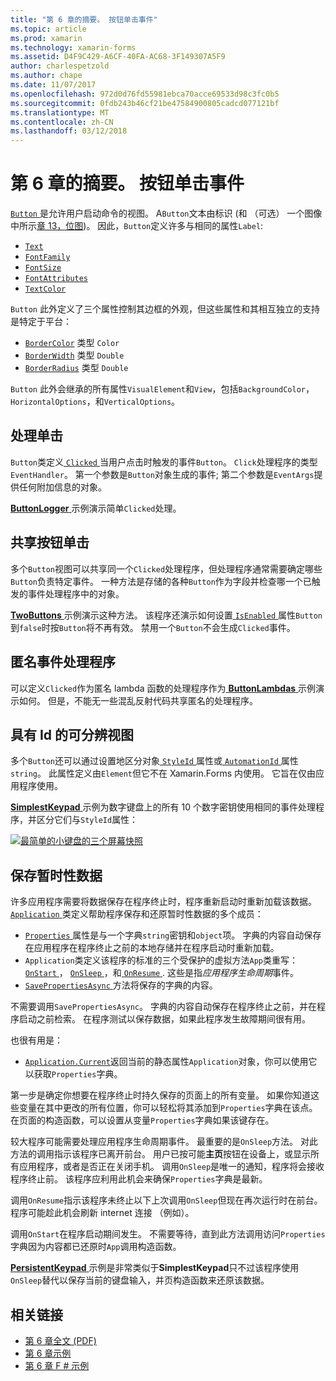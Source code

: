 ```yaml
---
title: "第 6 章的摘要。 按钮单击事件"
ms.topic: article
ms.prod: xamarin
ms.technology: xamarin-forms
ms.assetid: D4F9C429-A6CF-40FA-AC68-3F149307A5F9
author: charlespetzold
ms.author: chape
ms.date: 11/07/2017
ms.openlocfilehash: 972d0d76fd55981ebca70acce69533d98c3fc0b5
ms.sourcegitcommit: 0fdb243b46cf21be47584900805cadcd077121bf
ms.translationtype: MT
ms.contentlocale: zh-CN
ms.lasthandoff: 03/12/2018
---
```

# <a name="summary-of-chapter-6-button-clicks"></a>第 6 章的摘要。 按钮单击事件

[ `Button` ](https://developer.xamarin.com/api/type/Xamarin.Forms.Button/)是允许用户启动命令的视图。 A`Button`文本由标识 (和 （可选） 一个图像中所示[章 13，位图](chapter13.md))。 因此，`Button`定义许多与相同的属性`Label`:

- [`Text`](https://developer.xamarin.com/api/property/Xamarin.Forms.Button.Text/)
- [`FontFamily`](https://developer.xamarin.com/api/property/Xamarin.Forms.Button.FontFamily/)
- [`FontSize`](https://developer.xamarin.com/api/property/Xamarin.Forms.Button.FontSize/)
- [`FontAttributes`](https://developer.xamarin.com/api/property/Xamarin.Forms.Button.FontAttributes/)
- [`TextColor`](https://developer.xamarin.com/api/property/Xamarin.Forms.Button.TextColor/)

`Button` 此外定义了三个属性控制其边框的外观，但这些属性和其相互独立的支持是特定于平台：

- [`BorderColor`](https://developer.xamarin.com/api/property/Xamarin.Forms.Button.BorderColor/) 类型 `Color`
- [`BorderWidth`](https://developer.xamarin.com/api/property/Xamarin.Forms.Button.BorderWidth/) 类型 `Double`
- [`BorderRadius`](https://developer.xamarin.com/api/property/Xamarin.Forms.Button.BorderRadius/) 类型 `Double`

`Button` 此外会继承的所有属性`VisualElement`和`View`，包括`BackgroundColor`， `HorizontalOptions`，和`VerticalOptions`。

## <a name="processing-the-click"></a>处理单击

`Button`类定义[ `Clicked` ](https://developer.xamarin.com/api/event/Xamarin.Forms.Button.Clicked/)当用户点击时触发的事件`Button`。 `Click`处理程序的类型`EventHandler`。 第一个参数是`Button`对象生成的事件; 第二个参数是`EventArgs`提供任何附加信息的对象。

[ **ButtonLogger** ](https://github.com/xamarin/xamarin-forms-book-samples/tree/master/Chapter06/ButtonLogger)示例演示简单`Clicked`处理。

## <a name="sharing-button-clicks"></a>共享按钮单击

多个`Button`视图可以共享同一个`Clicked`处理程序，但处理程序通常需要确定哪些`Button`负责特定事件。 一种方法是存储的各种`Button`作为字段并检查哪一个已触发的事件处理程序中的对象。

[ **TwoButtons** ](https://github.com/xamarin/xamarin-forms-book-samples/tree/master/Chapter06/TwoButtons)示例演示这种方法。 该程序还演示如何设置[ `IsEnabled` ](https://developer.xamarin.com/api/property/Xamarin.Forms.VisualElement.IsEnabled/)属性`Button`到`false`时按`Button`将不再有效。 禁用一个`Button`不会生成`Clicked`事件。

## <a name="anonymous-event-handlers"></a>匿名事件处理程序

可以定义`Clicked`作为匿名 lambda 函数的处理程序作为[ **ButtonLambdas** ](https://github.com/xamarin/xamarin-forms-book-samples/tree/master/Chapter06/ButtonLambdas)示例演示如何。 但是，不能无一些混乱反射代码共享匿名的处理程序。

## <a name="distinguishing-views-with-ids"></a>具有 Id 的可分辨视图

多个`Button`还可以通过设置地区分对象[ `StyleId` ](https://developer.xamarin.com/api/property/Xamarin.Forms.Element.StyleId/)属性或[ `AutomationId` ](https://developer.xamarin.com/api/property/Xamarin.Forms.Element.AutomationId/)属性`string`。 此属性定义由`Element`但它不在 Xamarin.Forms 内使用。 它旨在仅由应用程序使用。

[ **SimplestKeypad** ](https://github.com/xamarin/xamarin-forms-book-samples/tree/master/Chapter06/SimplestKeypad)示例为数字键盘上的所有 10 个数字密钥使用相同的事件处理程序，并区分它们与`StyleId`属性：

[![最简单的小键盘的三个屏幕快照](images/ch06fg04-small.png "计算器")](images/ch06fg04-large.png#lightbox "计算器")

## <a name="saving-transient-data"></a>保存暂时性数据

许多应用程序需要将数据保存在程序终止时，程序重新启动时重新加载该数据。 [ `Application` ](https://developer.xamarin.com/api/type/Xamarin.Forms.Application/)类定义帮助程序保存和还原暂时性数据的多个成员：

- [ `Properties` ](https://developer.xamarin.com/api/property/Xamarin.Forms.Application.Properties/)属性是与一个字典`string`密钥和`object`项。 字典的内容自动保存在应用程序在程序终止之前的本地存储并在程序启动时重新加载。
- `Application`类定义该程序的标准的三个受保护的虚拟方法`App`类重写： [ `OnStart` ](https://developer.xamarin.com/api/member/Xamarin.Forms.Application.OnStart()/)， [ `OnSleep` ](https://developer.xamarin.com/api/member/Xamarin.Forms.Application.OnSleep()/)，和[ `OnResume` ](https://developer.xamarin.com/api/member/Xamarin.Forms.Application.OnResume()/). 这些是指*应用程序生命周期*事件。
- [ `SavePropertiesAsync` ](https://developer.xamarin.com/api/member/Xamarin.Forms.Application.SavePropertiesAsync()/)方法将保存的字典的内容。

不需要调用`SavePropertiesAsync`。 字典的内容自动保存在程序终止之前，并在程序启动之前检索。 在程序测试以保存数据，如果此程序发生故障期间很有用。

也很有用是：

- [`Application.Current`](https://developer.xamarin.com/api/property/Xamarin.Forms.Application.Current/)返回当前的静态属性`Application`对象，你可以使用它以获取`Properties`字典。

第一步是确定你想要在程序终止时持久保存的页面上的所有变量。 如果你知道这些变量在其中更改的所有位置，你可以轻松将其添加到`Properties`字典在该点。 在页面的构造函数，可以设置从变量`Properties`字典如果该键存在。

较大程序可能需要处理应用程序生命周期事件。 最重要的是`OnSleep`方法。 对此方法的调用指示该程序已离开前台。 用户已按可能**主页**按钮在设备上，或显示所有应用程序，或者是否正在关闭手机。 调用`OnSleep`是唯一的通知，程序将会接收程序终止前。 该程序应利用此机会来确保`Properties`字典是最新。

调用`OnResume`指示该程序未终止以下上次调用`OnSleep`但现在再次运行时在前台。 程序可能趁此机会刷新 internet 连接 （例如）。

调用`OnStart`在程序启动期间发生。 不需要等待，直到此方法调用访问`Properties`字典因为内容都已还原时`App`调用构造函数。

[ **PersistentKeypad** ](https://github.com/xamarin/xamarin-forms-book-samples/tree/master/Chapter06/PersistentKeypad)示例是非常类似于**SimplestKeypad**只不过该程序使用`OnSleep`替代以保存当前的键盘输入，并页构造函数来还原该数据。



## <a name="related-links"></a>相关链接

- [第 6 章全文 (PDF)](https://download.xamarin.com/developer/xamarin-forms-book/XamarinFormsBook-Ch06-Apr2016.pdf)
- [第 6 章示例](https://github.com/xamarin/xamarin-forms-book-samples/tree/master/Chapter06)
- [第 6 章 F # 示例](https://github.com/xamarin/xamarin-forms-book-samples/tree/master/Chapter06/FS)
